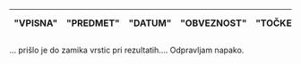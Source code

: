 | "VPISNA" | "PREDMET" | "DATUM" | "OBVEZNOST" | "TOČKE" | "OCENA [%]" |
|----------|-----------|---------|-------------|---------|-------------|

... prišlo je do zamika vrstic pri rezultatih.... Odpravljam napako.
